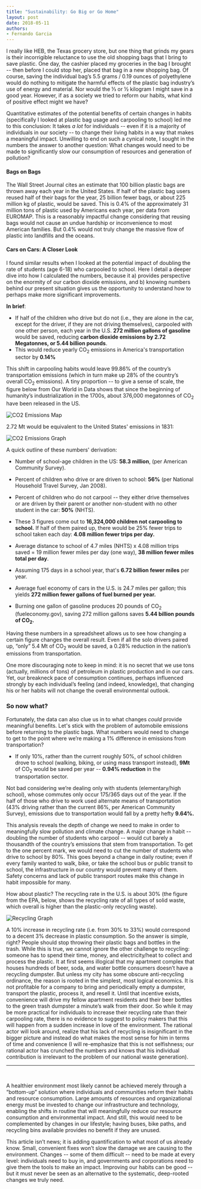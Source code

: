 ```yaml
---
title: "Sustainability: Go Big or Go Home"
layout: post
date: 2018-05-11
authors:
- Fernando Garcia
---
```


I really like HEB, the Texas grocery store, but one thing that grinds my gears is their incorrigible reluctance to use the old shopping bags that I bring to save plastic.
One day, the cashier placed my groceries in the bag I brought -- then before I could stop her, placed that bag in a new shopping bag.
Of course, saving the individual bag’s 5.5 grams / 0.19 ounces of polyethylene would do nothing to mitigate the harmful effects of the plastic bag industry’s use of energy and material.
Nor would the ⅓ or ½ kilogram I might save in a good year.
However, if as a society we tried to reform our habits, what kind of positive effect might we have?
<!--more-->

Quantitative estimates of the potential benefits of certain changes in habits (specifically I looked at plastic bag usage and carpooling to school) led me to this conclusion:
It takes *a lot* for individuals -- even if it is a majority of individuals in our society -- to change their living habits in a way that makes a meaningful impact.
Unwilling to end on such a cynical note, I sought in the numbers the answer to another question:
What changes would need to be made to significantly slow our consumption of resources and generation of pollution?

#### Bags on Bags

The Wall Street Journal cites an estimate that 100 billion plastic bags are thrown away each year in the United States.
If half of the plastic bag users reused half of their bags for the year, 25 billion fewer bags, or about 225 million kg of plastic, would be saved.
This is 0.4% of the approximately 31 million tons of plastic used by Americans each year, per data from EUROMAP.
This is a reasonably impactful change considering that reusing bags would not cause an undue hardship or inconvenience to most American families.
But 0.4% would not truly change the massive flow of plastic into landfills and the oceans.

#### Cars on Cars: A Closer Look

I found similar results when I looked at the potential impact of doubling the rate of students (age 6-18) who carpooled to school.
Here I detail a deeper dive into how I calculated the numbers, because it a) provides perspective on the enormity of our carbon dioxide emissions, and b) knowing numbers behind our present situation gives us the opportunity to understand how to perhaps make more significant improvements.

**In brief**:

* If half of the children who drive but do not (i.e., they are alone in the car, except for the driver, if they are not driving themselves), carpooled with one other person, each year in the U.S.
**272 million gallons of gasoline** would be saved, reducing **carbon dioxide emissions by 2.72 Megatonnes, or 5.44 billion pounds**.
* This would reduce yearly CO<sub>2</sub> emissions in America's transportation sector by **0.14%**

This shift in carpooling habits would leave 99.86% of the country’s transportation emissions (which in turn make up 28% of the country’s overall CO<sub>2</sub> emissions).
A tiny proportion -- to give a sense of scale, the figure below from Our World in Data shows that since the beginning of humanity’s industrialization in the 1700s, about 376,000 megatonnes of CO<sub>2</sub> have been released in the US.

![CO2 Emissions Map](/images/Sustainability1.png)

2.72 Mt would be equivalent to the United States' emissions in 1831:

![CO2 Emissions Graph](/images/Sustainability2.png)

A quick outline of these numbers' derivation:

- Number of school-age children in the US: **58.3 million**, (per American Community Survey).

- Percent of children who drive or are driven to school: **56%** (per National Household Travel Survey, Jan 2008).

- Percent of children who do not carpool -- they either drive themselves  or are driven by their parent or another non-student with no other student in the car: **50%** (NHTS).

- These 3 figures come out to **16,324,000 children not carpooling to school.** If half of them paired up, there would be 25% fewer trips to school taken each day: **4.08 million fewer trips per day.**

- Average distance to school of 4.7 miles (NHTS) x 4.08 million trips saved = 19 million fewer
miles per day (one way), **38 million fewer miles total per day**.

- Assuming 175 days in a school year, that's **6.72 billion fewer miles** per year.

- Average fuel economy of cars in the U.S. is 24.7 miles per gallon; this yields **272 million fewer gallons of fuel burned per year.**

- Burning one gallon of gasoline produces 20 pounds of CO<sub>2</sub> (fueleconomy.gov), saving 272
million gallons saves **5.44 billion pounds of CO<sub>2</sub>.**


Having these numbers in a spreadsheet allows us to see how changing a certain figure changes the overall result.
Even if all the solo drivers paired up, “only” 5.4 Mt of CO<sub>2</sub> would be saved, a 0.28% reduction in the nation’s emissions from transportation.


One more discouraging note to keep in mind: it is no secret that we use tons (actually, millions of tons) of petroleum in plastic production and in our cars.
Yet, our breakneck pace of consumption continues, perhaps influenced strongly by each individual’s feeling (and indeed, knowledge), that changing his or her habits will not change the overall environmental outlook.

### So now what?

Fortunately, the data can also clue us in to what changes *could* provide meaningful benefits.
Let's stick with the problem of automobile emissions before returning to the plastic bags.
What numbers would need to change to get to the point where we’re making a 1% difference in emissions from transportation?

- If only 10%, rather than the current roughly 50%, of school children drove to school (walking, biking, or using mass transport instead), **9Mt** of CO<sub>2</sub> would be saved per year -- **0.94% reduction** in the transportation sector.


Not bad considering we’re dealing only with students (elementary/high school), whose commutes only occur 175/365 days out of the year.
If the half of those who drive to work used alternate means of transportation (43% driving rather than the current 86%, per American Community Survey), emissions due to transportation would fall by a pretty hefty **9.64%.** 

This analysis reveals the depth of change we need to make in order to meaningfully slow pollution and climate change.
A major change in habit -- doubling the number of students who carpool -- would cut barely a thousandth of the country’s emissions that stem from transportation.
To get to the one percent mark, we would need to cut the number of students who drive to school by 80%.
This goes beyond a change in daily routine; even if every family wanted to walk, bike, or take the school bus or public transit to school, the infrastructure in our country would prevent many of them.
Safety concerns and lack of public transport routes make this change in habit impossible for many.

How about plastic? The recycling rate in the U.S. is about 30% (the figure from the EPA, below, shows the recycling rate of all types of solid waste, which overall is higher than the plastic-only recycling waste).

![Recycling Graph](/images/Sustainability3.png)

A 10% increase in recycling rate (i.e. from 30% to 33%) would correspond to a decent 3% decrease in plastic consumption.
So the answer is simple, right? People should stop throwing their plastic bags and bottles in the trash.
While this is true, we cannot ignore the other challenge to recycling: someone has to spend their time, money, and electricity/heat to collect and process the plastic.
It at first seems illogical that my apartment complex that houses hundreds of beer, soda, and water bottle consumers doesn’t have a recycling dumpster.
But unless my city has some obscure anti-recycling ordinance, the reason is rooted in the simplest, most logical economics.
It is not profitable for a company to bring and periodically empty a dumpster, transport the plastic, process it, and resell it.
Until that incentive exists, convenience will drive my fellow apartment residents and their beer bottles to the green trash dumpster a minute’s walk from their door.
So while it may be more practical for individuals to increase their recycling rate than their carpooling rate, there is no evidence to suggest to policy makers that this will happen from a sudden increase in love of the environment.
The rational actor will look around, realize that his lack of recycling is insignificant in
the bigger picture and instead do what makes the most sense for him in terms of time and convenience (I will re-emphasize that this is not selfishness; our rational actor has crunched the numbers and knows that his individual contribution is irrelevant to the problem of our national waste generation).

------
<br>

A healthier environment most likely cannot be achieved merely through a “bottom-up” solution where individuals and communities reform their habits and resource consumption.
Large amounts of resources and organizational energy must be invested to change our infrastructure and technology, enabling the shifts in routine that will meaningfully reduce our resource consumption and environmental impact.
And still, this would need to be complemented by changes in our lifestyle; having buses, bike paths, and recycling bins available provides no benefit if they are unused.


This article isn’t news; it is adding quantification to what most of us already know.
Small, convenient fixes won’t slow the damage we are causing to the environment.
Changes -- some of them difficult -- need to be made at every level: individuals need to buy in, and governments and corporations need to give them the tools to make an impact.
Improving our habits can be good -- but it must never be seen as an alternative to the systematic, deep-rooted changes we truly need.

